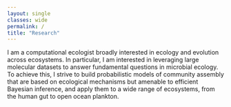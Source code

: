 ```yaml
---
layout: single
classes: wide
permalink: /
title: "Research"
---
```


I am a computational ecologist broadly interested in ecology and evolution across ecosystems. In particular, I am interested in leveraging large molecular datasets to answer fundamental questions in microbial ecology. To achieve this, I strive to build probabilistic models of community assembly that are based on ecological mechanisms but amenable to efficient Bayesian inference, and apply them to a wide range of ecosystems, from the human gut to open ocean plankton.
